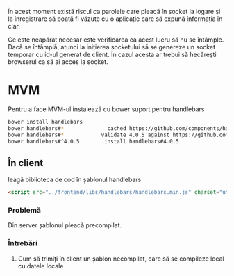 În acest moment există riscul ca parolele care pleacă în socket la logare și la înregistrare să poată fi văzute cu o aplicație care să expună înformația în clar.

Ce este neapărat necesar este verificarea ca acest lucru să nu se întâmple. Dacă se întâmplă, atunci la inițierea socketului să se genereze un socket temporar cu id-ul generat de client. În cazul acesta ar trebui să hecărești browserul ca să ai acces la socket.

# MVM

Pentru a face MVM-ul instalează cu bower suport pentru handlebars

```bash
bower install handlebars
bower handlebars#*              cached https://github.com/components/handlebars.js.git#4.0.5
bower handlebars#*            validate 4.0.5 against https://github.com/components/handlebars.js.git#*
bower handlebars#^4.0.5        install handlebars#4.0.5
```

## În client


leagă biblioteca de cod în șablonul handlebars

```html
<script src="../frontend/libs/handlebars/handlebars.min.js" charset="utf-8"></script>
```

### Problemă

Din server șablonul pleacă precompilat.

### Întrebări

1. Cum să trimiți în client un șablon necompilat, care să se compileze local cu datele locale
